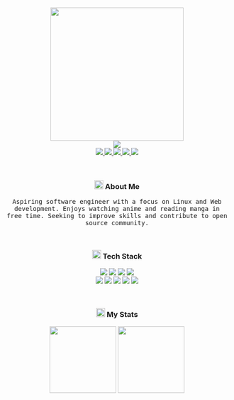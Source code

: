 <h3 align="center">
	<img src="https://media0.giphy.com/media/j0HjChGV0J44KrrlGv/giphy.gif?cid=790b7611bee372f799d3e654891002c36d77380c48c466d2&rid=giphy.gif&ct=s" width="300" /><br/>
	<img src="https://readme-typing-svg.herokuapp.com?font=Fira+Code&duration=1240&pause=2800&color=8bd5ca&center=true&width=600&lines=Software+Engineering+student;Passionate+about+Linux+and+Web+development;Continuously+learning+and+growing+as+a+developer"
</h3>

<div align="center">
  <a href="mailto:doniwicaksonox@gmail.com">
    <img src="https://img.shields.io/badge/Gmail-D14836?style=flat&logo=gmail&logoColor=white">
  </a>
  <a href="https://discordapp.com/users/909294977698369557">
    <img src="https://img.shields.io/badge/Discord-%235865F2.svg?style=flat&logo=discord&logoColor=white">
  </a>
  <a href="https://t.me/slashedzer0">
    <img src="https://img.shields.io/badge/Telegram-2CA5E0?style=flat&logo=telegram&logoColor=white">
  <a/>
  <a href="https://anilist.co/user/slashedzer0/">
    <img src="https://img.shields.io/badge/AniList-02A9FF?logo=anilist&logoColor=fff&style=flat">
  </a>
  <a href="https://open.spotify.com/user/ae1wyum3y57zrnujm977tn1nq?si=aDhopdbSSwSF54lW-SLVAg&utm_source=copy-link">
    <img src="https://img.shields.io/badge/Spotify-1DB954?logo=spotify&logoColor=fff&style=flat">
  </a><br/>
  <img src="https://raw.githubusercontent.com/catppuccin/catppuccin/main/assets/misc/transparent.png" height="30" width="0px"/>
</div>

<h3 align="center">
  <img src="https://raw.githubusercontent.com/Tarikul-Islam-Anik/Animated-Fluent-Emojis/master/Emojis/Smilies/Ghost.png" alt="Ghost" width="20" height="20" /> About Me
</h3>

<p align="center">
  <samp>
    Aspiring software engineer with a focus on Linux and Web development. Enjoys watching anime and reading manga in free time. Seeking to improve skills and contribute to open source community.
  </samp><br/>
  <img src="https://raw.githubusercontent.com/catppuccin/catppuccin/main/assets/misc/transparent.png" height="30" width="0px"/>
</p>

<h3 align="center"> 
  <img src="https://raw.githubusercontent.com/Tarikul-Islam-Anik/Animated-Fluent-Emojis/master/Emojis/Travel%20and%20places/Rocket.png" alt="Rocket" width="20" height="20" /> Tech Stack
</h3>
  
<div align="center">
  <img src="https://img.shields.io/badge/Linux-24273a?style=for-the-badge&logo=linux&logoColor=FCC624"  />
  <img src="https://img.shields.io/badge/VS%20Code-24273a.svg?style=for-the-badge&logo=visual-studio-code&logoColor=0078d7"  />
  <img src="https://img.shields.io/badge/IDEA-24273a?logo=intellijidea&logoColor=fff&style=for-the-badge" />
  <img src="https://img.shields.io/badge/Git-24273a?logo=git&logoColor=F05032&style=for-the-badge" /><br/>
	
  <img src="https://img.shields.io/badge/Python-24273a?logo=python&style=for-the-badge&logoColor=3776AB" />
  <img src="https://custom-icon-badges.demolab.com/badge/Java-24273a.svg?style=for-the-badge&logo=java-bold&logoColor=E0144C" />
  <img src="https://img.shields.io/badge/html-%2324273a.svg?style=for-the-badge&logo=html5&logoColor=E34F26"  />
  <img src="https://img.shields.io/badge/css-%2324273a.svg?style=for-the-badge&logo=css3&logoColor=1572B6"  />
  <img src="https://custom-icon-badges.demolab.com/badge/SQL-24273a.svg?style=for-the-badge&logo=database&logoColor=fea314" /><br/>
  <img src="https://raw.githubusercontent.com/catppuccin/catppuccin/main/assets/misc/transparent.png" height="30" width="0px"/>
</div>

<h3 align="center">
  <img src="https://raw.githubusercontent.com/Tarikul-Islam-Anik/Animated-Fluent-Emojis/master/Emojis/Animals/T-Rex.png" alt="T-Rex" width="20" height="20" /> My Stats
</h3>

<div align="center">
  <img src="https://github-readme-stats-rho-beige.vercel.app/api?username=slashedzer0&bg_color=24273a&text_color=cad3f5&icon_color=c6a0f6&title_color=8bd5ca&card_width=420&show_icons=true&hide_border=true&hide_title=true&include_all_commits=false&count_private=false" height="150" />
  <img src="https://streak-stats.demolab.com?user=slashedzer0&hide_border=true&background=24273a&stroke=cad3f5&ring=8bd5ca&fire=8bd5ca&currStreakNum=c6a0f6&sideNums=8bd5ca&currStreakLabel=c6a0f6&sideLabels=8bd5ca&dates=cad3f5" height="150" />
</div>
